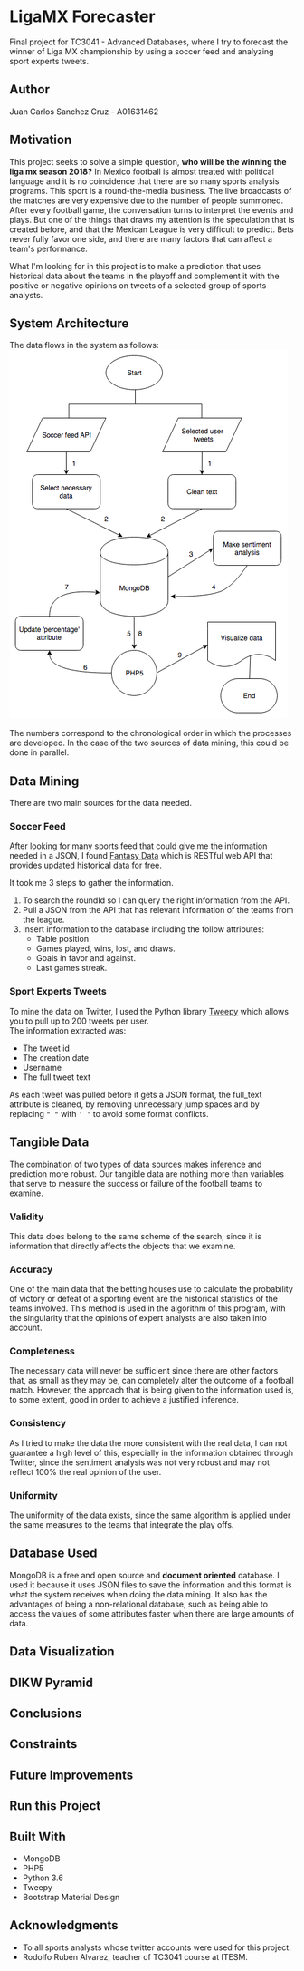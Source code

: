 # LigaMX Forecaster
Final project for TC3041 - Advanced Databases, where I try to forecast the winner of Liga MX championship by using a soccer feed and analyzing sport experts tweets.

## Author
Juan Carlos Sanchez Cruz - A01631462

## Motivation
This project seeks to solve a simple question, **who will be the winning the liga mx season 2018?** In Mexico football is almost treated with political language and it is no coincidence that there are so many sports analysis programs. This sport is a round-the-media business. The live broadcasts of the matches are very expensive due to the number of people summoned. After every football game, the conversation turns to interpret the events and plays. But one of the things that draws my attention is the speculation that is created before, and that the Mexican League is very difficult to predict. Bets never fully favor one side, and there are many factors that can affect a team's performance.

What I'm looking for in this project is to make a prediction that uses historical data about the teams in the playoff and complement it with the positive or negative opinions on tweets of a selected group of sports analysts.

## System Architecture
The data flows in the system as follows:  
![data-flowchart](img/data-flow.png)

The numbers correspond to the chronological order in which the processes are developed. In the case of the two sources of data mining, this could be done in parallel.

## Data Mining
There are two main sources for the data needed.

### Soccer Feed
After looking for many sports feed that could give me the information needed in a JSON, I found [Fantasy Data](https://developer.fantasydata.com/) which is RESTful web API that provides updated historical data for free.

It took me 3 steps to gather the information.
1. To search the roundId so I can query the right information from the API.
2. Pull a JSON from the API that has relevant information of the teams from the league.
3. Insert information to the database including the follow attributes:  
    - Table position
    - Games played, wins, lost, and draws.
    - Goals in favor and against.
    - Last games streak.

### Sport Experts Tweets
To mine the data on Twitter, I used the Python library [Tweepy](http://www.tweepy.org/) which allows you to pull up to 200 tweets per user.  
The information extracted was:
- The tweet id
- The creation date
- Username
- The full tweet text

As each tweet was pulled before it gets a JSON format, the full_text attribute is cleaned, by removing unnecessary jump spaces and by replacing `" "` with `' '` to avoid some format conflicts.

## Tangible Data
The combination of two types of data sources makes inference and prediction more robust. Our tangible data are nothing more than variables that serve to measure the success or failure of the football teams to examine.

### Validity
This data does belong to the same scheme of the search, since it is information that directly affects the objects that we examine.

### Accuracy
One of the main data that the betting houses use to calculate the probability of victory or defeat of a sporting event are the historical statistics of the teams involved. This method is used in the algorithm of this program, with the singularity that the opinions of expert analysts are also taken into account.

### Completeness
The necessary data will never be sufficient since there are other factors that, as small as they may be, can completely alter the outcome of a football match. However, the approach that is being given to the information used is, to some extent, good in order to achieve a justified inference.

### Consistency
As I tried to make the data the more consistent with the real data, I can not guarantee a high level of this, especially in the information obtained through Twitter, since the sentiment analysis was not very robust and may not reflect 100% the real opinion of the user.

### Uniformity
The uniformity of the data exists, since the same algorithm is applied under the same measures to the teams that integrate the play offs.

## Database Used
MongoDB is a free and open source and **document oriented** database. I used it because it uses JSON files to save the information and this format is what the system receives when doing the data mining. It also has the advantages of being a non-relational database, such as being able to access the values of some attributes faster when there are large amounts of data.

## Data Visualization


## DIKW Pyramid


## Conclusions


## Constraints


## Future Improvements


## Run this Project


## Built With
- MongoDB
- PHP5
- Python 3.6
- Tweepy
- Bootstrap Material Design

## Acknowledgments
- To all sports analysts whose twitter accounts were used for this project.
- Rodolfo Rubén Alvarez, teacher of TC3041 course at ITESM.
